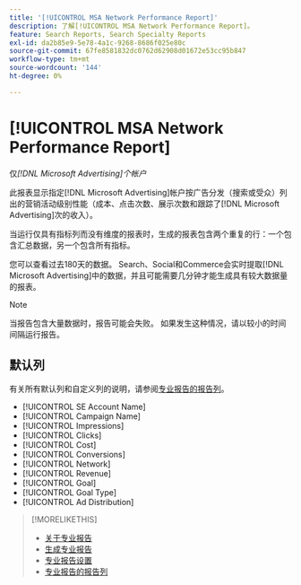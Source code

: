 ```yaml
---
title: '[!UICONTROL MSA Network Performance Report]'
description: 了解[!UICONTROL MSA Network Performance Report]。
feature: Search Reports, Search Specialty Reports
exl-id: da2b85e9-5e78-4a1c-9268-8686f025e80c
source-git-commit: 67fe8581832dc0762d62908d01672e53cc95b847
workflow-type: tm+mt
source-wordcount: '144'
ht-degree: 0%

---
```


# [!UICONTROL MSA Network Performance Report]

仅&#x200B;*[!DNL Microsoft Advertising]个帐户*

此报表显示指定[!DNL Microsoft Advertising]帐户按广告分发（搜索或受众）列出的营销活动级别性能（成本、点击次数、展示次数和跟踪了[!DNL Microsoft Advertising]次的收入）。

当运行仅具有指标列而没有维度的报表时，生成的报表包含两个重复的行：一个包含汇总数据，另一个包含所有指标。

您可以查看过去180天的数据。 Search、Social和Commerce会实时提取[!DNL Microsoft Advertising]中的数据，并且可能需要几分钟才能生成具有较大数据量的报表。

>[!NOTE]
>
>当报告包含大量数据时，报告可能会失败。 如果发生这种情况，请以较小的时间间隔运行报告。

## 默认列

有关所有默认列和自定义列的说明，请参阅[专业报告的报告列](specialty-report-columns.md)。

* [!UICONTROL SE Account Name]
* [!UICONTROL Campaign Name]
* [!UICONTROL Impressions]
* [!UICONTROL Clicks]
* [!UICONTROL Cost]
* [!UICONTROL Conversions]
* [!UICONTROL Network]
* [!UICONTROL Revenue]
* [!UICONTROL Goal]
* [!UICONTROL Goal Type]
* [!UICONTROL Ad Distribution]

>[!MORELIKETHIS]
>
>* [关于专业报告](specialty-report-about.md)
>* [生成专业报告](specialty-report-generate.md)
>* [专业报告设置](specialty-report-settings.md)
>* [专业报告的报告列](specialty-report-columns.md)
